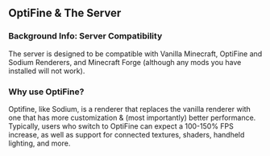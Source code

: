 ## OptiFine & The Server
### Background Info: Server Compatibility
The server is designed to be compatible with Vanilla Minecraft, OptiFine and Sodium Renderers, and Minecraft Forge (although any mods you have installed will not work). 

### Why use OptiFine?
Optifine, like Sodium, is a renderer that replaces the vanilla renderer with one that has more customization & (most importantly) better performance. Typically, users who switch to OptiFine can expect a 100-150% FPS increase, as well as support for connected textures, shaders, handheld lighting, and more. 